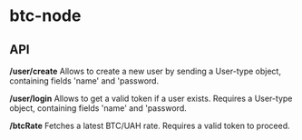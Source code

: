 # btc-node

## API

**/user/create**
Allows to create a new user by sending a User-type object, containing fields 'name' and 'password.

**/user/login**
Allows to get a valid token if a user exists. Requires a User-type object, containing fields 'name' and 'password.

**/btcRate**
Fetches a latest BTC/UAH rate. Requires a valid token to proceed.